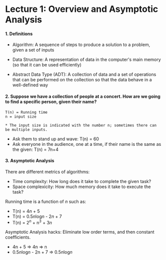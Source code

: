 # Lecture 1: Overview and Asymptotic Analysis

#### 1. Definitions

  * Algorithm: A sequence of steps to produce a solution to a problem, given a set of inputs

  * Data Structure: A representation of data in the computer's main memory (so that it can be used efficiently)

  * Abstract Data Type (ADT): A collection of data and a set of operations that can be performed on the collection so that the data behave in a well-defined way

#### 2. Suppose we have a collection of people at a concert. How are we going to find a specific person, given their name?

```
T(n) = Running time
n = input size

* The input size is indicated with the number n; sometimes there can be multiple inputs.
```

  * Ask them to stand up and wave: T(n) = 60
  * Ask everyone in the audience, one at a time, if their name is the same as the given: T(n) = 7n+4

#### 3. Asymptotic Analysis

There are different metrics of algorithms:

  * Time complexity: How long does it take to complete the given task?
  * Space complexicity: How much memory does it take to execute the task?

Running time is a function of *n* such as:
  
  * T(n) = 4*n* + 5
  * T(n) = 0.5*n*log*n* - 2*n* + 7
  * T(n) = 2<sup>*n*</sup> + n<sup>3</sup> + 3*n*

Asymptotic Analysis hacks:
Eliminate low order terms, and then constant coefficients.
  
  * 4n + 5 ⇒ 4n ⇒ n
  * 0.5*n*log*n* - 2n + 7 ⇒ 0.5*n*log*n*
